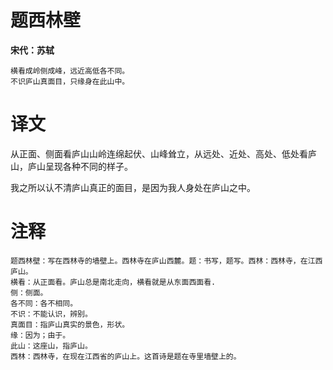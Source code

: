 # 题西林壁

**宋代：苏轼**

    横看成岭侧成峰，远近高低各不同。
    不识庐山真面目，只缘身在此山中。

# 译文

从正面、侧面看庐山山岭连绵起伏、山峰耸立，从远处、近处、高处、低处看庐山，庐山呈现各种不同的样子。

我之所以认不清庐山真正的面目，是因为我人身处在庐山之中。

# 注释

    题西林壁：写在西林寺的墙壁上。西林寺在庐山西麓。题：书写，题写。西林：西林寺，在江西庐山。
    横看：从正面看。庐山总是南北走向，横看就是从东面西面看.
    侧：侧面。
    各不同：各不相同。
    不识：不能认识，辨别。
    真面目：指庐山真实的景色，形状。
    缘：因为；由于。
    此山：这座山，指庐山。
    西林：西林寺，在现在江西省的庐山上。这首诗是题在寺里墙壁上的。